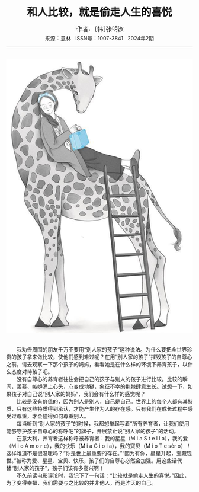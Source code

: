 # <center>和人比较，就是偷走人生的喜悦</center>

<div align=center><img src="https://raw.githubusercontent.com/leaguecn/magazines/main/img_authors/%25d7%25f7%25d5%25df%25a3%25ba%255b%25ba%25ab%255d%25d5%25c5%25c3%25f7%25ca%25e7.jpg"></div>

<center>来源：意林   ISSN号：1007-3841   2024年2期</center>

* * *

<br>![](https://raw.githubusercontent.com/leaguecn/magazines/main/img/yili20240207-1-l.jpg)

  
<br>　　我劝告周围的朋友千万不要用“别人家的孩子”这种说法。为什么要把全世界珍贵的孩子拿来做比较，使他们感到难过呢？在用“别人家的孩子”摧毁孩子的自尊心之前，请去观察一下那个孩子的妈妈，看看她是在什么样的环境下养育孩子，以什么态度对待孩子吧。  
　　没有自尊心的养育者往往会把自己的孩子与别人的孩子进行比较。比较的瞬间，羡慕、嫉妒涌上心头，心变成地狱，象征不幸的荆棘肆意生长。试想一下，如果孩子对自己说“别人家的妈妈”，我们会有什么样的感觉呢？  
　　比较是没有价值的，因为别人是别人，自己是自己。世界上的每个人都有其特质，只有这些特质得到承认，才能产生作为人的存在感。只有我们在成长过程中感受过尊重，才会懂得如何尊重别人。  
　　每当听到“别人家的孩子”的时候，我都想举起写着“所有养育者，让我们使用能够守护孩子自尊心的称呼吧”的牌子，开展禁止说“别人家的孩子”的活动。  
　　在意大利，养育者这样称呼被养育者：我的星星（M i a S t e l l a），我的爱（M i o A m o r e），我的快乐（M i a G i o i a），我的寶贝（M i o T e sòr o）！这样难道不是很温暖吗？“你是世上最重要的存在。”“因为有你，星星升起，宝藏现世。”被称为爱、星星、宝贝、快乐，孩子们的自尊心必然会加强。用这些话代替“别人家的孩子”，孩子们该有多高兴啊！  
　　不久前读电影评论时，我记下了一句话：“比较就是偷走人生的喜悦。”因此，为了变得幸福，我们需要与之比较的并非他人，而是昨天的自己。
